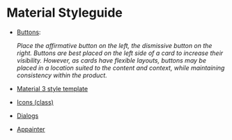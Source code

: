 # Material Styleguide

- [Buttons](https://m1.material.io/components/buttons.html#buttons-usage):

  *Place the affirmative button on the left, the dismissive button on the right. Buttons are best placed on the left side of a card to increase their visibility. However, as cards have flexible layouts, buttons may be placed in a location suited to the content and context, while maintaining consistency within the product.*

- [Material 3 style template](https://flutter.github.io/samples/web/material_3_demo/)

- [Icons (class)](https://api.flutter.dev/flutter/material/Icons-class.html)

- [Dialogs](https://m3.material.io/components/dialogs/specs)

- [Appainter](https://appainter.dev/)